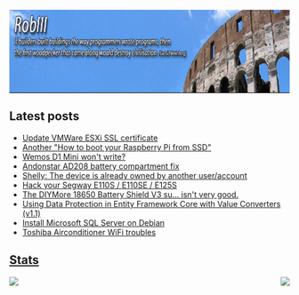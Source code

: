 <p align="center">
  <a href="https://robiii.me" target="_blank">
    <!--START_SECTION:update_image-->
<img src=https://raw.githubusercontent.com/RobThree/RobThree/main/.github/images/f95zjWl7KMmatASjwXHo1StM.jpg height=150px width=864px align=center alt=Header />
<!--END_SECTION:update_image-->
  </a>
</p>
<h2>Latest posts</h2>
<ul>
<!-- BLOG-POST-LIST:START --><li><a href="https://blog.robiii.nl/2024/04/update-vmware-esxi-ssl-certificate.html" target="_blank" title="UTC: Thu Apr 11 2024 5:43 PM">Update VMWare ESXi SSL certificate</li><li><a href="https://blog.robiii.nl/2024/02/another-how-to-boot-your-raspberry-pi.html" target="_blank" title="UTC: Mon Feb 12 2024 6:09 PM">Another &quot;How to boot your Raspberry Pi from SSD&quot;</li><li><a href="https://blog.robiii.nl/2023/12/wemos-d1-mini-wont-write.html" target="_blank" title="UTC: Sat Dec 16 2023 12:18 AM">Wemos D1 Mini won&#39;t write?</li><li><a href="https://blog.robiii.nl/2022/12/andonstar-ad208-battery-compartment-fix.html" target="_blank" title="UTC: Wed Dec 21 2022 1:16 AM">Andonstar AD208 battery compartment fix</li><li><a href="https://blog.robiii.nl/2022/10/shelly-device-is-already-owned-by.html" target="_blank" title="UTC: Sun Oct 02 2022 9:27 PM">Shelly: The device is already owned by another user/account</li><li><a href="https://blog.robiii.nl/2022/01/hack-your-segway-e110s-e110se-125s.html" target="_blank" title="UTC: Thu Jan 13 2022 6:31 PM">Hack your Segway E110S / E110SE / E125S</li><li><a href="https://blog.robiii.nl/2021/12/the-diymore-18650-battery-shield-v3-su.html" target="_blank" title="UTC: Sun Dec 12 2021 1:26 PM">The DIYMore 18650 Battery Shield V3 su... isn&#39;t very good.</li><li><a href="https://blog.robiii.nl/2021/11/using-data-protection-in-entity.html" target="_blank" title="UTC: Fri Nov 12 2021 12:37 PM">Using Data Protection in Entity Framework Core with Value Converters &lpar;v1.1&rpar;</li><li><a href="https://blog.robiii.nl/2021/09/install-microsoft-sql-server-on-debian.html" target="_blank" title="UTC: Fri Sep 24 2021 9:39 AM">Install Microsoft SQL Server on Debian</li><li><a href="https://blog.robiii.nl/2021/07/toshiba-airconditioner-wifi-troubles.html" target="_blank" title="UTC: Fri Jul 30 2021 6:53 PM">Toshiba Airconditioner WiFi troubles</li><!-- BLOG-POST-LIST:END -->
</ul>
<h2>Stats</h2>
<p align="center">
  <img src="https://github-readme-stats.vercel.app/api?username=robthree&theme=radical&show_icons=true&include_all_commits=true&count_private=true&line_height=28" align="left">
  <img src="https://github-readme-stats.vercel.app/api/top-langs/?username=robthree&layout=compact&theme=radical&card_width=250&langs_count=10" align="right">
</p>
